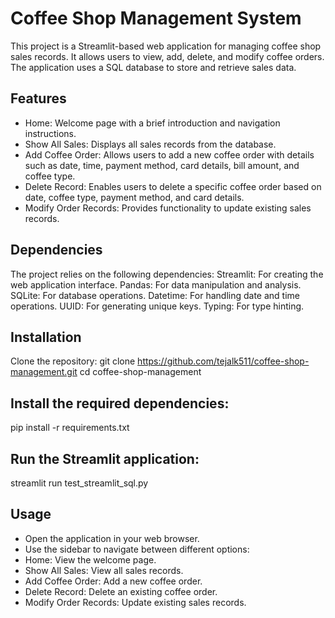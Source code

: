 # Coffee Shop Management System
This project is a Streamlit-based web application for managing coffee shop sales records. It allows users to view, add, delete, and modify coffee orders. The application uses a SQL database to store and retrieve sales data.

## Features
- Home: Welcome page with a brief introduction and navigation instructions.
- Show All Sales: Displays all sales records from the database.
- Add Coffee Order: Allows users to add a new coffee order with details such as date, time, payment method, card details, bill amount, and coffee type.
- Delete Record: Enables users to delete a specific coffee order based on date, coffee type, payment method, and card details.
- Modify Order Records: Provides functionality to update existing sales records.

## Dependencies
The project relies on the following dependencies:
Streamlit: For creating the web application interface.
Pandas: For data manipulation and analysis.
SQLite: For database operations.
Datetime: For handling date and time operations.
UUID: For generating unique keys.
Typing: For type hinting.


## Installation
Clone the repository:
git clone https://github.com/tejalk511/coffee-shop-management.git
cd coffee-shop-management

## Install the required dependencies:
pip install -r requirements.txt

## Run the Streamlit application:
streamlit run test_streamlit_sql.py

## Usage
- Open the application in your web browser.
- Use the sidebar to navigate between different options:
- Home: View the welcome page.
- Show All Sales: View all sales records.
- Add Coffee Order: Add a new coffee order.
- Delete Record: Delete an existing coffee order.
- Modify Order Records: Update existing sales records.
